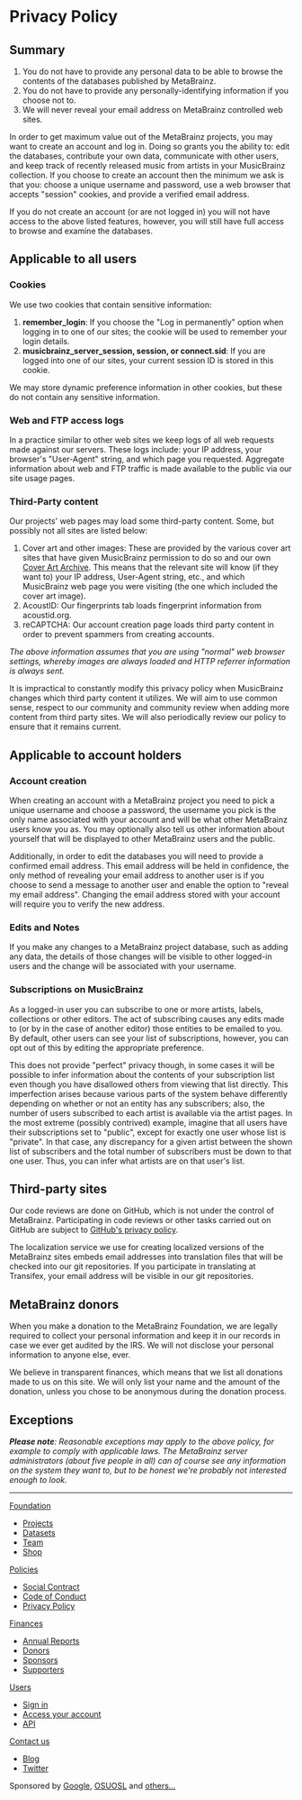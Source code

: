 Privacy Policy
==============

Summary
-------

1.  You do not have to provide any personal data to be able to browse the contents of the databases published by MetaBrainz.
2.  You do not have to provide any personally-identifying information if you choose not to.
3.  We will never reveal your email address on MetaBrainz controlled web sites.

In order to get maximum value out of the MetaBrainz projects, you may want to create an account and log in. Doing so grants you the ability to: edit the databases, contribute your own data, communicate with other users, and keep track of recently released music from artists in your MusicBrainz collection. If you choose to create an account then the minimum we ask is that you: choose a unique username and password, use a web browser that accepts "session" cookies, and provide a verified email address.

If you do not create an account (or are not logged in) you will not have access to the above listed features, however, you will still have full access to browse and examine the databases.

Applicable to all users
-----------------------

### Cookies

We use two cookies that contain sensitive information:

1.  **remember\_login**: If you choose the "Log in permanently" option when logging in to one of our sites; the cookie will be used to remember your login details.
2.  **musicbrainz\_server\_session, session, or connect.sid**: If you are logged into one of our sites, your current session ID is stored in this cookie.

We may store dynamic preference information in other cookies, but these do not contain any sensitive information.

### Web and FTP access logs

In a practice similar to other web sites we keep logs of all web requests made against our servers. These logs include: your IP address, your browser's "User-Agent" string, and which page you requested. Aggregate information about web and FTP traffic is made available to the public via our site usage pages.

### Third-Party content

Our projects' web pages may load some third-party content. Some, but possibly not all sites are listed below:

1.  Cover art and other images: These are provided by the various cover art sites that have given MusicBrainz permission to do so and our own [Cover Art Archive](https://coverartarchive.org/). This means that the relevant site will know (if they want to) your IP address, User-Agent string, etc., and which MusicBrainz web page you were visiting (the one which included the cover art image).
2.  AcoustID: Our fingerprints tab loads fingerprint information from acoustid.org.
3.  reCAPTCHA: Our account creation page loads third party content in order to prevent spammers from creating accounts.

_The above information assumes that you are using "normal" web browser settings, whereby images are always loaded and HTTP referrer information is always sent._

It is impractical to constantly modify this privacy policy when MusicBrainz changes which third party content it utilizes. We will aim to use common sense, respect to our community and community review when adding more content from third party sites. We will also periodically review our policy to ensure that it remains current.

Applicable to account holders
-----------------------------

### Account creation

When creating an account with a MetaBrainz project you need to pick a unique username and choose a password, the username you pick is the only name associated with your account and will be what other MetaBrainz users know you as. You may optionally also tell us other information about yourself that will be displayed to other MetaBrainz users and the public.

Additionally, in order to edit the databases you will need to provide a confirmed email address. This email address will be held in confidence, the only method of revealing your email address to another user is if you choose to send a message to another user and enable the option to "reveal my email address". Changing the email address stored with your account will require you to verify the new address.

### Edits and Notes

If you make any changes to a MetaBrainz project database, such as adding any data, the details of those changes will be visible to other logged-in users and the change will be associated with your username.

### Subscriptions on MusicBrainz

As a logged-in user you can subscribe to one or more artists, labels, collections or other editors. The act of subscribing causes any edits made to (or by in the case of another editor) those entities to be emailed to you. By default, other users can see your list of subscriptions, however, you can opt out of this by editing the appropriate preference.

This does not provide "perfect" privacy though, in some cases it will be possible to infer information about the contents of your subscription list even though you have disallowed others from viewing that list directly. This imperfection arises because various parts of the system behave differently depending on whether or not an entity has any subscribers; also, the number of users subscribed to each artist is available via the artist pages. In the most extreme (possibly contrived) example, imagine that all users have their subscriptions set to "public", except for exactly one user whose list is "private". In that case, any discrepancy for a given artist between the shown list of subscribers and the total number of subscribers must be down to that one user. Thus, you can infer what artists are on that user's list.

Third-party sites
-----------------

Our code reviews are done on GitHub, which is not under the control of MetaBrainz. Participating in code reviews or other tasks carried out on GitHub are subject to [GitHub's privacy policy](https://help.github.com/articles/github-privacy-statement/).

The localization service we use for creating localized versions of the MetaBrainz sites embeds email addresses into translation files that will be checked into our git repositories. If you participate in translating at Transifex, your email address will be visible in our git repositories.

MetaBrainz donors
-----------------

When you make a donation to the MetaBrainz Foundation, we are legally required to collect your personal information and keep it in our records in case we ever get audited by the IRS. We will not disclose your personal information to anyone else, ever.

We believe in transparent finances, which means that we list all donations made to us on this site. We will only list your name and the amount of the donation, unless you chose to be anonymous during the donation process.

Exceptions
----------

_**Please note**: Reasonable exceptions may apply to the above policy, for example to comply with applicable laws. The MetaBrainz server administrators (about five people in all) can of course see any information on the system they want to, but to be honest we're probably not interested enough to look._

* * *

[Foundation](https://metabrainz.org/about)

*   [Projects](https://metabrainz.org/projects)
*   [Datasets](https://metabrainz.org/datasets)
*   [Team](https://metabrainz.org/team)
*   [Shop](https://metabrainz.org/shop)

[Policies](https://metabrainz.org/about)

*   [Social Contract](https://metabrainz.org/social-contract)
*   [Code of Conduct](https://metabrainz.org/code-of-conduct)
*   [Privacy Policy](https://metabrainz.org/privacy)

[Finances](https://metabrainz.org/finances/)

*   [Annual Reports](https://metabrainz.org/reports/)
*   [Donors](https://metabrainz.org/donors)
*   [Sponsors](https://metabrainz.org/sponsors)
*   [Supporters](https://metabrainz.org/supporters)

[Users](https://metabrainz.org/supporters)

*   [Sign in](https://metabrainz.org/login)
*   [Access your account](https://metabrainz.org/profile)
*   [API](https://metabrainz.org/api/)

[Contact us](https://metabrainz.org/contact)

*   [Blog](https://blog.metabrainz.org/category/metabrainz/)
*   [Twitter](https://twitter.com/MetaBrainz)

Sponsored by [Google](https://www.google.com/), [OSUOSL](https://osuosl.org/) and [others…](https://metabrainz.org/sponsors)